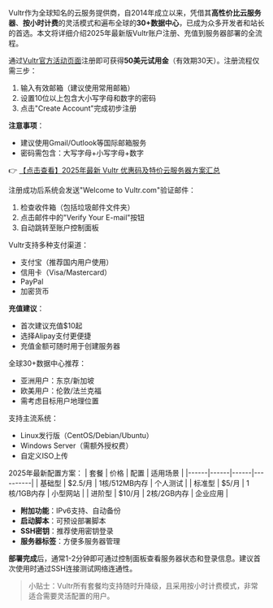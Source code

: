 
Vultr作为全球知名的云服务提供商，自2014年成立以来，凭借其**高性价比云服务器**、**按小时计费**的灵活模式和遍布全球的**30+数据中心**，已成为众多开发者和站长的首选。本文将详细介绍2025年最新版Vultr账户注册、充值到服务器部署的全流程。

通过[Vultr官方活动页面](https://bit.ly/VuLtr)注册即可获得**50美元试用金**（有效期30天）。注册流程仅需三步：
1. 输入有效邮箱（建议使用常用邮箱）
2. 设置10位以上包含大小写字母和数字的密码
3. 点击"Create Account"完成初步注册

**注意事项**：
- 建议使用Gmail/Outlook等国际邮箱服务
- 密码需包含：大写字母+小写字母+数字

👉 [【点击查看】2025年最新 Vultr 优惠码及特价云服务器方案汇总](https://bit.ly/VuLtr)

注册成功后系统会发送"Welcome to Vultr.com"验证邮件：
1. 检查收件箱（包括垃圾邮件文件夹）
2. 点击邮件中的"Verify Your E-mail"按钮
3. 自动跳转至账户控制面板

Vultr支持多种支付渠道：
- 支付宝（推荐国内用户使用）
- 信用卡（Visa/Mastercard）
- PayPal
- 加密货币

**充值建议**：
- 首次建议充值$10起
- 选择Alipay支付更便捷
- 充值金额可随时用于创建服务器

全球30+数据中心推荐：
- 亚洲用户：东京/新加坡
- 欧美用户：伦敦/法兰克福
- 需考虑目标用户地理位置

支持主流系统：
- Linux发行版（CentOS/Debian/Ubuntu）
- Windows Server（需额外授权费）
- 自定义ISO上传

2025年最新配置方案：
| 套餐 | 价格 | 配置 | 适用场景 |
|------|------|------|----------|
| 基础型 | $2.5/月 | 1核/512MB内存 | 个人测试 |
| 标准型 | $5/月 | 1核/1GB内存 | 小型网站 |
| 进阶型 | $10/月 | 2核/2GB内存 | 企业应用 |

- **附加功能**：IPv6支持、自动备份
- **启动脚本**：可预设部署脚本
- **SSH密钥**：推荐使用密钥登录
- **服务器标签**：方便多服务器管理

**部署完成**后，通常1-2分钟即可通过控制面板查看服务器状态和登录信息。建议首次使用时通过SSH连接测试网络连通性。

> 小贴士：Vultr所有套餐均支持随时升降级，且采用按小时计费模式，非常适合需要灵活配置的用户。
